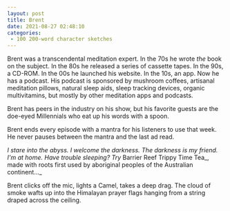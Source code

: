 ```yaml
---
layout: post
title: Brent
date: 2021-08-27 02:48:10
categories:
 - 100 200-word character sketches
---
```


Brent was a transcendental meditation expert. In the 70s he wrote _the_ book on the subject. In the 80s he released a series of cassette tapes. In the 90s, a CD-ROM. In the 00s he launched his website. In the 10s, an app. Now he has a podcast. His podcast is sponsored by mushroom coffees, artisanal meditation pillows, natural sleep aids, sleep tracking devices, organic multivitamins, but mostly by other meditation apps and podcasts.

Brent has peers in the industry on his show, but his favorite guests are the doe-eyed Millennials who eat up his words with a spoon.

Brent ends every episode with a mantra for his listeners to use that week. He never pauses between the mantra and the last ad read.

_I stare into the abyss. I welcome the darkness. The darkness is my friend. I'm at home. Have trouble sleeping? Try_ Barrier Reef Trippy Time Tea_, made with roots first used by aboriginal peoples of the Australian continent..._

Brent clicks off the mic, lights a Camel, takes a deep drag. The cloud of smoke wafts up into the Himalayan prayer flags hanging from a string draped across the ceiling.
